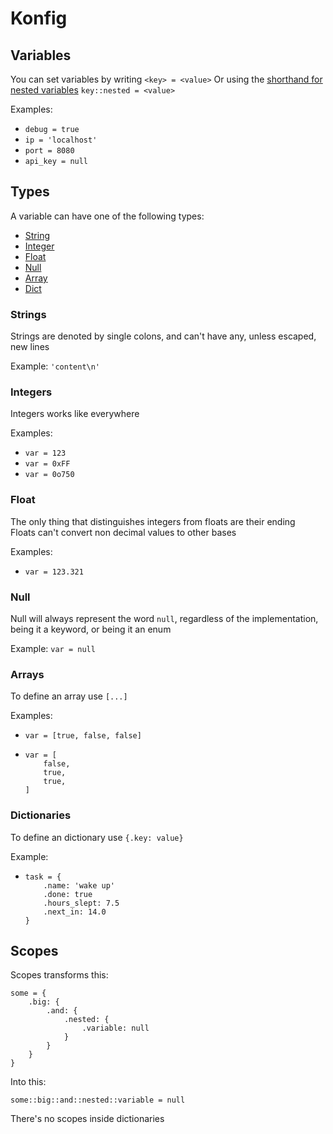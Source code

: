 # Konfig

## Variables

You can set variables by writing `<key> = <value>`
Or using the [shorthand for nested variables](#scopes) `key::nested = <value>`

Examples:

- `debug = true`
- `ip = 'localhost'`
- `port = 8080`
- `api_key = null`

## Types

A variable can have one of the following types:

- [String](#strings)
- [Integer](#integers)
- [Float](#floats)
- [Null](#null)
- [Array](#arrays)
- [Dict](#dictionaries)

### Strings

Strings are denoted by single colons, and can't have any, unless escaped, new lines

Example: `'content\n'`

### Integers

Integers works like everywhere

Examples:

- `var = 123`
- `var = 0xFF`
- `var = 0o750`

### Float

The only thing that distinguishes integers from floats are their ending  
Floats can't convert non decimal values to other bases

Examples:

- `var = 123.321`

### Null

Null will always represent the word `null`, regardless of the implementation, being it a keyword, or being it an enum

Example: `var = null`

### Arrays

To define an array use `[...]`

Examples:

- `var = [true, false, false]`
- ```
  var = [
      false,
      true,
      true,
  ]
  ```

### Dictionaries

To define an dictionary use `{.key: value}`

Example:

- ```
  task = {
      .name: 'wake up'
      .done: true
      .hours_slept: 7.5
      .next_in: 14.0
  }
  ```

## Scopes

Scopes transforms this:

```
some = {
    .big: {
        .and: {
            .nested: {
                .variable: null
            }
        }
    }
}
```

Into this:
```
some::big::and::nested::variable = null
```

There's no scopes inside dictionaries